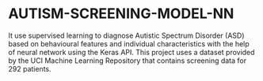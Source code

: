 # AUTISM-SCREENING-MODEL-NN
 It use supervised learning to diagnose Autistic Spectrum Disorder (ASD) based on behavioural features and individual characteristics with the help of neural network using the Keras API.  This project uses a dataset provided by the UCI Machine Learning Repository that contains screening data for 292 patients.
